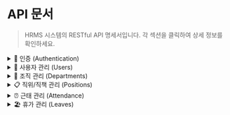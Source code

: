 # API 문서
> HRMS 시스템의 RESTful API 명세서입니다. 각 섹션을 클릭하여 상세 정보를 확인하세요.

<details><summary>🔐 인증 (Authentication)</summary>

- **POST** `/api/auth/login/`  
  - 설명: 사용자 로그인하여 JWT 토큰을 발급받습니다.  
  - 요청 본문 (JSON):
    ```json
    {
      "username": "사용자명",
      "password": "비밀번호"
    }
    ```
  - 응답 예시:
    ```json
    {
      "token": "eyJ0eXAi..."
    }
    ```
- **POST** `/api/auth/logout/`  
  - 설명: 현재 토큰을 사용 불가 처리합니다.  
  - 헤더: `Authorization: Bearer <token>`

</details>

<details><summary>👥 사용자 관리 (Users)</summary>

- **GET** `/api/users/`  
  - 설명: 모든 사용자 목록 조회  
- **POST** `/api/users/`  
  - 설명: 신규 사용자 생성  
  - 요청 본문 예시 (JSON):
    ```json
    {
      "username": "johndoe",
      "password": "password123",
      "email": "john@example.com",
      "department": 1,
      "position": 2
    }
    ```
- **GET** `/api/users/{id}/`  
  - 설명: 특정 사용자 상세 조회  
- **PUT** `/api/users/{id}/`  
  - 설명: 특정 사용자 정보 수정  
- **DELETE** `/api/users/{id}/`  
  - 설명: 특정 사용자 삭제

</details>

<details><summary>🏢 조직 관리 (Departments)</summary>

- **GET** `/api/departments/`  
  - 설명: 모든 부서 목록 조회  
- **POST** `/api/departments/`  
  - 설명: 신규 부서 생성  
  - 요청 본문 예시 (JSON):
    ```json
    {
      "name": "인사팀",
      "parent": null
    }
    ```
- **GET** `/api/departments/{id}/`  
  - 설명: 특정 부서 상세 조회  
- **PUT** `/api/departments/{id}/`  
  - 설명: 특정 부서 정보 수정  
- **DELETE** `/api/departments/{id}/`  
  - 설명: 특정 부서 삭제

</details>

<details><summary>📋 직위/직책 관리 (Positions)</summary>

- **GET** `/api/positions/`  
  - 설명: 모든 직위/직책 목록 조회  
- **POST** `/api/positions/`  
  - 설명: 신규 직위/직책 생성  
- **GET** `/api/positions/{id}/`  
  - 설명: 특정 직위/직책 상세 조회  
- **PUT** `/api/positions/{id}/`  
  - 설명: 특정 직위/직책 정보 수정  
- **DELETE** `/api/positions/{id}/`  
  - 설명: 특정 직위/직책 삭제  

</details>

<details><summary>⏰ 근태 관리 (Attendance)</summary>

- **GET** `/api/attendance/`  
  - 설명: 출퇴근 내역 조회  
- **POST** `/api/attendance/`  
  - 설명: 출퇴근 기록 생성  
- **GET** `/api/attendance/{id}/`  
  - 설명: 특정 출퇴근 기록 조회  
- **PUT** `/api/attendance/{id}/`  
  - 설명: 출퇴근 기록 수정  
- **DELETE** `/api/attendance/{id}/`  
  - 설명: 출퇴근 기록 삭제  

</details>

<details><summary>🏖️ 휴가 관리 (Leaves)</summary>

- **GET** `/api/leaves/`  
  - 설명: 휴가 내역 조회  
- **POST** `/api/leaves/`  
  - 설명: 신규 휴가 신청  
- **GET** `/api/leaves/{id}/`  
  - 설명: 특정 휴가 신청 조회  
- **PUT** `/api/leaves/{id}/`  
  - 설명: 휴가 신청 수정  
- **DELETE** `/api/leaves/{id}/`  
  - 설명: 휴가 신청 삭제  

</details>
